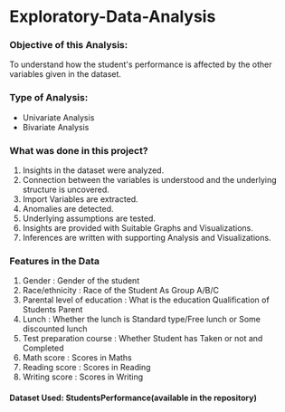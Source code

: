 # Exploratory-Data-Analysis

### Objective of this Analysis:
To understand how the student's performance is affected by the other variables given in the dataset.

### Type of Analysis:
- Univariate Analysis
- Bivariate Analysis

### What was done in this project?
1. Insights in the dataset were analyzed.
2. Connection between the variables is understood and the underlying structure is uncovered.
3. Import Variables are extracted.
4. Anomalies are detected.
5. Underlying assumptions are tested.
6. Insights are provided with Suitable Graphs and Visualizations.
7. Inferences are written with supporting Analysis and Visualizations.

### Features in the Data
1. Gender : Gender of the student
2. Race/ethnicity : Race of the Student As Group A/B/C
3. Parental level of education : What is the education Qualification of Students Parent
4. Lunch : Whether the lunch is Standard type/Free lunch or Some discounted lunch
5. Test preparation course : Whether Student has Taken or not and Completed
6. Math score : Scores in Maths
7. Reading score : Scores in Reading
8. Writing score : Scores in Writing

#### Dataset Used: StudentsPerformance(available in the repository)
